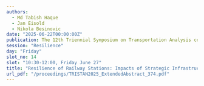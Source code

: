 ```yaml
---
authors:
  - Md Tabish Haque
  - Jan Eisold
  - Nikola Besinovic
date: "2025-06-22T00:00:00Z"
publication: The 12th Triennial Symposium on Transportation Analysis conference
session: "Resilience"
day: "Friday"
slot_no: 14
slot: "10:30-12:00, Friday June 27"
title: "Resilience of Railway Stations: Impacts of Strategic Infrastructure Modifications"
url_pdf: "/proceedings/TRISTAN2025_ExtendedAbstract_374.pdf"
---
```

